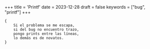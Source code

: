 +++
title = 'Printf'
date = 2023-12-28
draft = false
keywords = ["bug", "printf"]
+++

	{
		Si el problema se me escapa,
		si del bug no encuentro trazo,
		pongo prints entre las líneas,
		lo demás es de novatos.
	}
